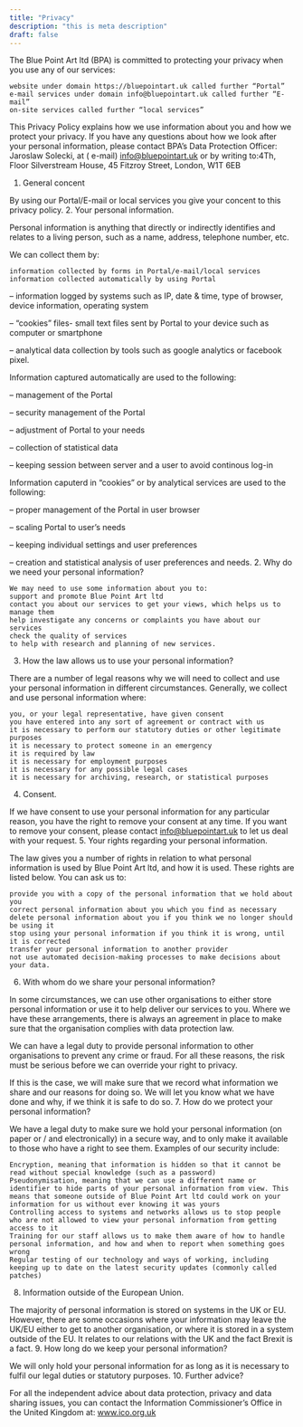 ```yaml
---
title: "Privacy"
description: "this is meta description"
draft: false
---
```


The Blue Point Art ltd (BPA) is committed to protecting your privacy when you use any of our services:

    website under domain https://bluepointart.uk called further “Portal”
    e-mail services under domain info@bluepointart.uk called further “E-mail”
    on-site services called further “local services”

This Privacy Policy explains how we use information about you and how we protect your privacy. If you have any questions about how we look after your personal information, please contact BPA’s Data Protection Officer: Jaroslaw Solecki, at ( e-mail) info@bluepointart.uk or by writing to:4Th, Floor Silverstream House, 45 Fitzroy Street, London, W1T 6EB

1. General concent

By using our Portal/E-mail or local services you give your concent to this privacy policy.
2. Your personal information.

Personal information is anything that directly or indirectly identifies and relates to a living person, such as a name, address, telephone number, etc.

We can collect them by:

    information collected by forms in Portal/e-mail/local services
    information collected automatically by using Portal

–  information logged by systems such as IP, date & time, type of browser, device information, operating system

–  “cookies” files- small text files sent by Portal to your device such as computer or smartphone

–  analytical data collection by tools such as google analytics or facebook pixel.

Information captured automatically are used to the following:

– management of the Portal

– security management of the Portal

– adjustment of Portal to your needs

– collection of statistical data

– keeping session between server and a user to avoid continous log-in

Information caputerd in “cookies” or by analytical services are used to the following:

– proper management of the Portal in user browser

– scaling Portal to user’s needs

– keeping individual settings and user preferences

– creation and statistical analysis of user preferences and needs.
2. Why do we need your personal information?

    We may need to use some information about you to:
    support and promote Blue Point Art ltd
    contact you about our services to get your views, which helps us to manage them
    help investigate any concerns or complaints you have about our services
    check the quality of services
    to help with research and planning of new services.

3. How the law allows us to use your personal information?

There are a number of legal reasons why we will need to collect and use your personal information in different circumstances. Generally, we collect and use personal information where:

    you, or your legal representative, have given consent
    you have entered into any sort of agreement or contract with us
    it is necessary to perform our statutory duties or other legitimate purposes
    it is necessary to protect someone in an emergency
    it is required by law
    it is necessary for employment purposes
    it is necessary for any possible legal cases
    it is necessary for archiving, research, or statistical purposes

4. Consent.

If we have consent to use your personal information for any particular reason, you have the right to remove your consent at any time. If you want to remove your consent, please contact info@bluepointart.uk to let us deal with your request.
5. Your rights regarding your personal information.

The law gives you a number of rights in relation to what personal information is used by Blue Point Art ltd, and how it is used. These rights are listed below. You can ask us to:

    provide you with a copy of the personal information that we hold about you
    correct personal information about you which you find as necessary
    delete personal information about you if you think we no longer should be using it
    stop using your personal information if you think it is wrong, until it is corrected
    transfer your personal information to another provider
    not use automated decision-making processes to make decisions about your data.

6. With whom do we share your personal information?

In some circumstances, we can use other organisations to either store personal information or use it to help deliver our services to you. Where we have these arrangements, there is always an agreement in place to make sure that the organisation complies with data protection law.

We can have a legal duty to provide personal information to other organisations to prevent any crime or fraud. For all these reasons, the risk must be serious before we can override your right to privacy.

If this is the case, we will make sure that we record what information we share and our reasons for doing so. We will let you know what we have done and why, if we think it is safe to do so.
 7. How do we protect your personal information?

We have a legal duty to make sure we hold your personal information (on paper or / and electronically) in a secure way, and to only make it available to those who have a right to see them. Examples of our security include:

    Encryption, meaning that information is hidden so that it cannot be read without special knowledge (such as a password)
    Pseudonymisation, meaning that we can use a different name or identifier to hide parts of your personal information from view. This means that someone outside of Blue Point Art ltd could work on your information for us without ever knowing it was yours
    Controlling access to systems and networks allows us to stop people who are not allowed to view your personal information from getting access to it
    Training for our staff allows us to make them aware of how to handle personal information, and how and when to report when something goes wrong
    Regular testing of our technology and ways of working, including keeping up to date on the latest security updates (commonly called patches)

8. Information outside of the European Union.

The majority of personal information is stored on systems in the UK or EU. However, there are some occasions where your information may leave the UK/EU either to get to another organisation, or where it is stored in a system outside of the EU. It relates to our relations with the UK and the fact Brexit is a fact.
9. How long do we keep your personal information?

We will only hold your personal information for as long as it is necessary to fulfil our legal duties or statutory purposes.
10. Further advice?

For all the independent advice about data protection, privacy and data sharing issues, you can contact the Information Commissioner’s Office in the United Kingdom at: www.ico.org.uk